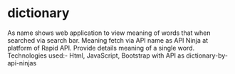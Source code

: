 # dictionary
As name shows web application to view meaning of words that when searched via search bar.
Meaning fetch via API name as API Ninja at platform of Rapid API.
Provide details meaning of a single word.
Technologies used:- Html, JavaScript, Bootstrap with API as dictionary-by-api-ninjas
